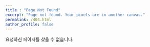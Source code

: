 ```yaml
---
title : "Page Not Found"
excerpt: "Page not found. Your pixels are in another canvas."
permalink: /404.html
author_profile: false
---
```


요청하신 페이지를 찾을 수 없습니다.

<script>
	var GOOG_FIXURL_LANG = 'en';
	var GOOG_FIXURL_SITE = 'https://yeomkyeorae.github.io'
</script>
<script src="https://linkhelp.clients.google.com/tbproxy/lh/wm/fixurl.js">
</script>
